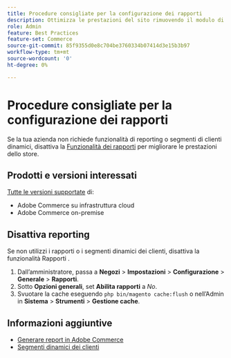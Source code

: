 ```yaml
---
title: Procedure consigliate per la configurazione dei rapporti
description: Ottimizza le prestazioni del sito rimuovendo il modulo di reporting se non lo utilizzi.
role: Admin
feature: Best Practices
feature-set: Commerce
source-git-commit: 85f9355d0e8c704be3760334b07414d3e15b3b97
workflow-type: tm+mt
source-wordcount: '0'
ht-degree: 0%

---
```



# Procedure consigliate per la configurazione dei rapporti

Se la tua azienda non richiede funzionalità di reporting o segmenti di clienti dinamici, disattiva la [Funzionalità dei rapporti](https://docs.magento.com/user-guide/configuration/general/reports.html) per migliorare le prestazioni dello store.

## Prodotti e versioni interessati

[Tutte le versioni supportate](../../../release/versions.md) di:

- Adobe Commerce su infrastruttura cloud
- Adobe Commerce on-premise

## Disattiva reporting

Se non utilizzi i rapporti o i segmenti dinamici dei clienti, disattiva la funzionalità Rapporti .

1. Dall’amministratore, passa a **Negozi** > **Impostazioni** > **Configurazione** > **Generale** > **Rapporti**.
1. Sotto **Opzioni generali**, set **Abilita rapporti** a *No*.
1. Svuotare la cache eseguendo `php bin/magento cache:flush` o nell’Admin in **Sistema** > **Strumenti** > **Gestione cache**.

## Informazioni aggiuntive

- [Generare report in Adobe Commerce](https://docs.magento.com/user-guide/reports.html)
- [Segmenti dinamici dei clienti](https://docs.magento.com/user-guide/marketing/customer-segments.html)

